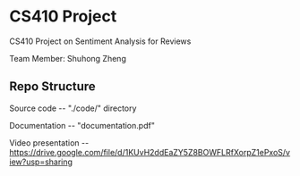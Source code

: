 # CS410 Project
CS410 Project on Sentiment Analysis for Reviews

Team Member: Shuhong Zheng
##  Repo Structure
Source code -- "./code/" directory

Documentation -- "documentation.pdf"

Video presentation -- https://drive.google.com/file/d/1KUvH2ddEaZY5Z8BOWFLRfXorpZ1ePxoS/view?usp=sharing
